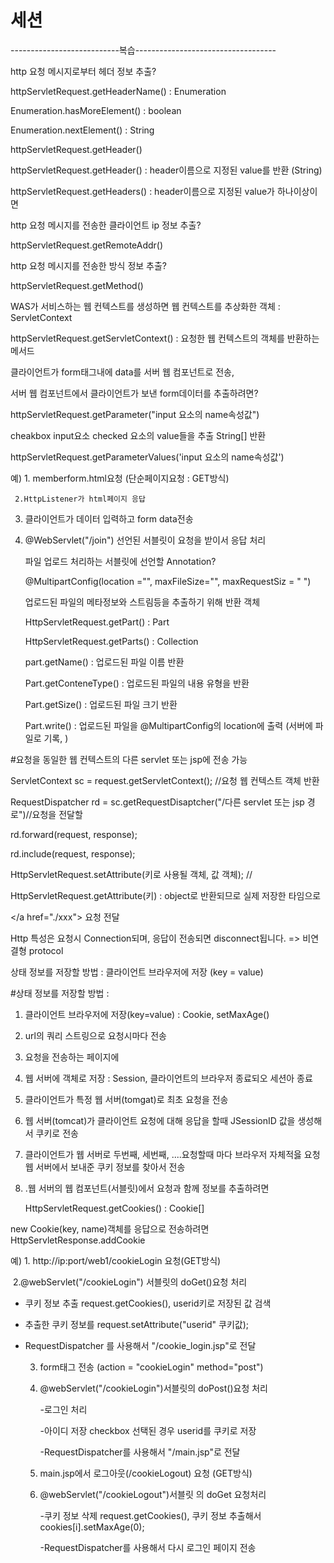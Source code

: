 # 세션







---------------------------복습-----------------------------------

http 요청 메시지로부터 헤더 정보 추출?



 httpServletRequest.getHeaderName() : Enumeration<String>

Enumeration.hasMoreElement() : boolean

Enumeration.nextElement() : String

httpServletRequest.getHeader()

httpServletRequest.getHeader() : header이름으로 지정된 value를 반환 (String)

httpServletRequest.getHeaders() : header이름으로 지정된 value가 하나이상이면 



http 요청 메시지를 전송한 클라이언트 ip 정보 추출?

httpServletRequest.getRemoteAddr()



http 요청 메시지를 전송한 방식 정보 추출?

httpServletRequest.getMethod()



WAS가 서비스하는 웹 컨텍스트를 생성하면 웹 컨텍스트를 추상화한 객체 : ServletContext

httpServletRequest.getServletContext() : 요청한 웹 컨텍스트의 객체를 반환하는 메서드

클라이언트가 form태그내에 data를  서버 웹 컴포넌트로 전송,

서버 웹 컴포넌트에서 클라이언트가 보낸 form데이터를 추출하려면?

httpServletRequest.getParameter("input 요소의 name속성값")

cheakbox input요소 checked 요소의 value들을 추출 String[] 반환 

httpServletRequest.getParameterValues('input 요소의 name속성값')

예) 1. memberform.html요청 (단순페이지요청 : GET방식)

 	 2.HttpListener가 html페이지 응답

   3. 클라이언트가 데이터 입력하고 form data전송

      <form action="" method=" " encType = ""

   4. @WebServlet("/join") 선언된 서블릿이 요청을 받이서 응답 처리

      파일 업로드 처리하는 서블릿에 선언할 Annotation? 

      @MultipartConfig(location ="", maxFileSize="", maxRequestSiz = " ")

      업로드된 파일의 메타정보와 스트림등을 추출하기 위해 반환 객체

      HttpServletRequest.getPart() : Part

      HttpServletRequest.getParts() : Collection<Part>

      part.getName() : 업로드된 파일 이름 반환

      Part.getConteneType() : 업로드된 파일의 내용 유형을 반환

      Part.getSize() : 업로드된 파일 크기 반환

      Part.write() : 업로드된 파일을 @MultipartConfig의 location에 출력 (서버에 파일로 기록, )

      

      

#요청을 동일한 웹 컨텍스트의 다른 servlet 또는  jsp에 전송 가능

ServletContext sc = request.getServletContext(); //요청 웹 컨텍스트 객체 반환

RequestDispatcher rd = sc.getRequestDisaptcher("/다른 servlet 또는 jsp 경로")//요청을 전달할 

rd.forward(request, response);

rd.include(request, response);



HttpServletRequest.setAttribute(키로 사용될 객체, 값 객체); //

HttpServletRequest.getAttribute(키) : object로 반환되므로 실제 저장한 타임으로



</a href="./xxx"> 요청 전달 </a>



Http 특성은 요청시 Connection되며, 응답이 전송되면 disconnect됩니다. => 비연결형 protocol

상태 정보를 저장할 방법 : 클라이언트 브라우저에 저장 (key = value)

#상태 정보를 저장할 방법 :

1. 클라이언트 브라우저에 저장(key=value) : Cookie, setMaxAge()
2. url의 쿼리 스트링으로 요청시마다 전송
3. 요청을 전송하는 페이지에 <input type="hidden" name = "" value = "">
4. 웹 서버에 객체로 저장 : Session, 클라이언트의 브라우저 종료되오 세션아 종료



1. 클라이언트가 특정 웹 서버(tomgat)로 최초 요청을 전송

2. 웹 서버(tomcat)가 클라이언트 요청에 대해 응답을 할때 JSessionID 값을 생성해서 쿠키로 전송

3. 클라이언트가 웹 서버로 두번째, 세번째, ....요청할때 마다 브라우저 자체적읋 요청 웹 서버에서 보내준 쿠키 정보를 찾아서 전송

4. .웹 서버의 웹 컴포넌트(서블릿)에서 요청과 함께 정보를 추출하려면

   HttpServletRequest.getCookies() : Cookie[]

     

new Cookie(key, name)객체를 응답으로 전송하려면 HttpServletResponse.addCookie

예) 1. http://ip:port/web1/cookieLogin 요청(GET방식)

​	  2.@webServlet("/cookieLogin") 서블릿의  doGet()요청 처리

   - 쿠키 정보 추출 request.getCookies(), userid키로 저장된 값 검색

   - 추출한 쿠키 정보를 request.setAttribute("userid" 쿠키값);

   - RequestDispatcher 를 사용해서 "/cookie_login.jsp"로 전달

     3. form태그 전송 (action = "cookieLogin" method="post")

     4. @webServlet("/cookieLogin")서블릿의 doPost()요청 처리

        -로그인 처리

        -아이디 저장 checkbox 선택된 경우  userid를 쿠키로 저장

        -RequestDispatcher를 사용해서 "/main.jsp"로 전달

     5. main.jsp에서 로그아웃(/cookieLogout) 요청 (GET방식)

     6. @webServlet("/cookieLogout")서블릿 의 doGet 요청처리

        -쿠키 정보 삭제 request.getCookies(), 쿠키 정보 추출해서 cookies[i].setMaxAge(0);

        -RequestDispatcher를 사용해서 다시 로그인 페이지 전송